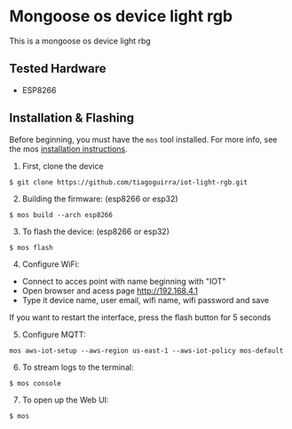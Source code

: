 # Mongoose os device light rgb

This is a mongoose os device light rbg

## Tested Hardware

- ESP8266

## Installation & Flashing

Before beginning, you must have the `mos` tool installed. For more info, see the mos [installation instructions](https://mongoose-os.com/docs/quickstart/setup.html).

1. First, clone the device

```
$ git clone https://github.com/tiagoguirra/iot-light-rgb.git
```

2. Building the firmware: (esp8266 or esp32)

```
$ mos build --arch esp8266
```

3. To flash the device: (esp8266 or esp32)

```
$ mos flash
```

4. Configure WiFi:

- Connect to acces point with name beginning with "IOT"
- Open browser and acess page http://192.168.4.1
- Type it device name, user email, wifi name, wifi password and save

If you want to restart the interface, press the flash button for 5 seconds

5. Configure MQTT:

```
mos aws-iot-setup --aws-region us-east-1 --aws-iot-policy mos-default
```

6. To stream logs to the terminal:

```
$ mos console
```

7. To open up the Web UI:

```
$ mos
```
